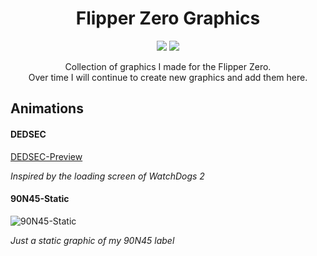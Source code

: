<h1 align="center">Flipper Zero Graphics</h1>
<p align="center">
 <img src="https://img.shields.io/github/license/90N45-d3v/flipperzero-designs.svg">
 <img src="https://img.shields.io/badge/Ask%20me-anything-1abc9c.svg">
</p>
<p align="center">
 Collection of graphics I made for the Flipper Zero.
 <br>
 Over time I will continue to create new graphics and add them here.
</p>

<h2>Animations</h2>
<h4>DEDSEC</h4>

[DEDSEC-Preview](https://github.com/90N45-d3v/flipperzero-designs/assets/79598596/ca316144-d935-4f45-985f-a6f0193595e9)

*Inspired by the loading screen of WatchDogs 2*

<h4>90N45-Static</h4>

![90N45-Static](https://github.com/90N45-d3v/flipperzero-designs/assets/79598596/e23d0c74-da6e-4d74-b7fc-7af788a7dcbe)

*Just a static graphic of my 90N45 label*
